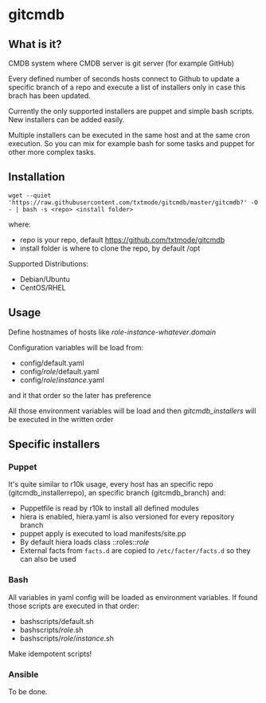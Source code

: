 # gitcmdb
## What is it?

CMDB system where CMDB server is git server (for example GitHub)

Every defined number of seconds hosts connect to Github to update a specific branch of a repo and execute a list of installers only in case this brach has been updated.

Currently the only supported installers are puppet and simple bash scripts. New installers can be added easily.

Multiple installers can be executed in the same host and at the same cron execution. So you can mix for example bash for some tasks and puppet for other more complex tasks.


## Installation

```
wget --quiet 'https://raw.githubusercontent.com/txtmode/gitcmdb/master/gitcmdb?' -O - | bash -s <repo> <install folder>
```
where:
* repo is your repo, default https://github.com/txtmode/gitcmdb
* install folder is where to clone the repo, by default /opt

Supported Distributions:
* Debian/Ubuntu
* CentOS/RHEL

## Usage
Define hostnames of hosts like *role*-*instance*-*whatever*.*domain*

Configuration variables will be load from:
* config/default.yaml
* config/*role*/default.yaml
* config/*role*/*instance*.yaml

and it that order so the later has preference

All those environment variables will be load and then *gitcmdb_installers* will be executed in the written order

## Specific installers
### Puppet
It's quite similar to r10k usage, every host has an specific repo (gitcmdb_installerrepo), an specific branch (gitcmdb_branch) and:
* Puppetfile is read by r10k to install all defined modules
* hiera is enabled, hiera.yaml is also versioned for every repository branch
* puppet apply is executed to load manifests/site.pp
* By default hiera loads class ::roles::*role*
* External facts from `facts.d` are copied to `/etc/facter/facts.d` so they can also be used

### Bash
All variables in yaml config will be loaded as environment variables.
If found those scripts are executed in that order:
* bashscripts/default.sh
* bashscripts/*role*.sh
* bashscripts/*role*/*instance*.sh

Make idempotent scripts!

### Ansible
To be done.
